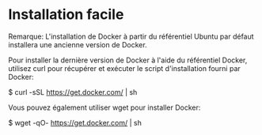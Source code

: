 # Installation facile


Remarque: L'installation de Docker à partir du référentiel Ubuntu par défaut installera une ancienne version de Docker.

Pour installer la dernière version de Docker à l'aide du référentiel Docker, utilisez curl pour récupérer et exécuter le script d'installation fourni par Docker:

$ curl -sSL https://get.docker.com/ | sh
 
Vous pouvez également utiliser wget pour installer Docker:

$ wget -qO- https://get.docker.com/ | sh
